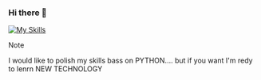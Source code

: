 ### Hi there 👋
[![My Skills](https://skillicons.dev/icons?i=py,django,fastapi,postgres,mongodb,docker,aws,postman,git,html,css,js,vue&perline=9)](https://skillicons.dev)

> [!NOTE]
> I would like to polish my skills bass on PYTHON....
> but if you want I'm redy to lenrn NEW TECHNOLOGY  
